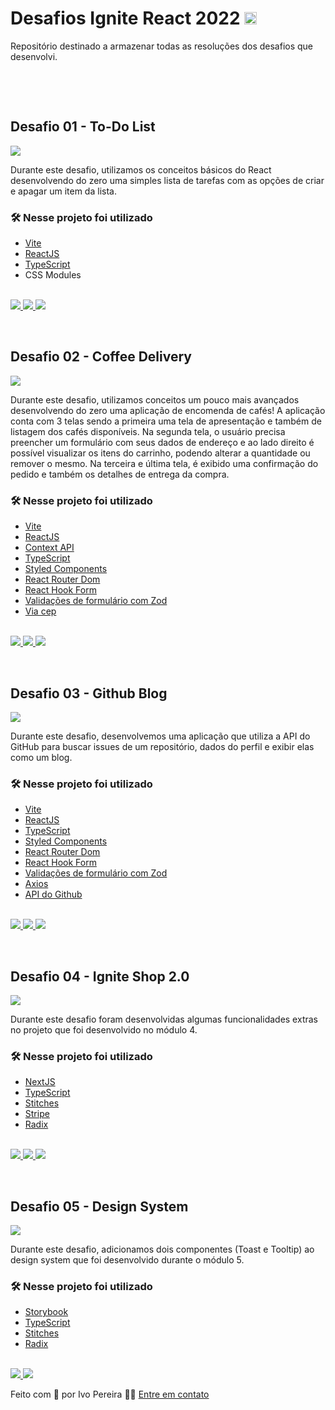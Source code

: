 # Desafios Ignite React 2022 <img width="20" height="20" src="https://raw.githubusercontent.com/devicons/devicon/master/icons/react/react-original.svg" />

Repositório destinado a armazenar todas as resoluções dos desafios que desenvolvi.

<br />

&nbsp;

## Desafio 01 - To-Do List

<img src=".github/images/todo-list.png" align="center" />

Durante este desafio, utilizamos os conceitos básicos do React desenvolvendo do zero uma simples lista de tarefas com as opções de criar e apagar um item da lista.

### 🛠️ Nesse projeto foi utilizado

- [Vite](https://vitejs.dev/)
- [ReactJS](https://reactjs.org/)
- [TypeScript](https://www.typescriptlang.org/)
- CSS Modules

<br />

<a href="https://todo-list-ignite-ivopereira-jr.vercel.app/" target="_blank">
<img src="https://user-images.githubusercontent.com/71772559/178192066-d52e0cf7-906e-4baa-80f3-4b49dde153c0.png" />
</a>

<a href="/todo-list" target="_blank">
<img src="https://user-images.githubusercontent.com/71772559/178192378-234b9c46-7e31-47fb-8ddf-245617d8b198.png" />
</a>

<a href="https://www.figma.com/file/0n0zDN7zbzhRbaEO74Xesx/ToDo-List/duplicate" target="_blank">
<img src="https://user-images.githubusercontent.com/71772559/178192253-4fe4757c-de57-4878-a38c-a483c25670b1.png" />
</a>

&nbsp;

## Desafio 02 - Coffee Delivery

<img src=".github/images/coffee-delivery.png" align="center" />

Durante este desafio, utilizamos conceitos um pouco mais avançados desenvolvendo do zero uma aplicação de encomenda de cafés! A aplicação conta com 3 telas sendo a primeira uma tela de apresentação e também de listagem dos cafés disponíveis. Na segunda tela, o usuário precisa preencher um formulário com seus dados de endereço e ao lado direito é possível visualizar os itens do carrinho, podendo alterar a quantidade ou remover o mesmo. Na terceira e última tela, é exibido uma confirmação do pedido e também os detalhes de entrega da compra.

### 🛠️ Nesse projeto foi utilizado

- [Vite](https://vitejs.dev/)
- [ReactJS](https://reactjs.org/)
- [Context API](https://reactjs.org/docs/context.html)
- [TypeScript](https://www.typescriptlang.org/)
- [Styled Components](https://styled-components.com/)
- [React Router Dom](https://reactrouter.com/en/main)
- [React Hook Form](https://react-hook-form.com/)
- [Validações de formulário com Zod](https://github.com/colinhacks/zod)
- [Via cep](https://viacep.com.br/)

<br />

<a href="https://coffee-delivery-ignite-ivopereira-jr.vercel.app/" target="_blank">
<img src="https://user-images.githubusercontent.com/71772559/178192066-d52e0cf7-906e-4baa-80f3-4b49dde153c0.png" />
</a>

<a href="/coffee-delivery" target="_blank">
<img src="https://user-images.githubusercontent.com/71772559/178192378-234b9c46-7e31-47fb-8ddf-245617d8b198.png" />
</a>

<a href="https://www.figma.com/file/5yT9ZzZmRQRS4yivGGB3pl/Coffee-Delivery/duplicate" target="_blank">
<img src="https://user-images.githubusercontent.com/71772559/178192253-4fe4757c-de57-4878-a38c-a483c25670b1.png" />
</a>

&nbsp;

## Desafio 03 - Github Blog

<img src=".github/images/github-blog.png" align="center" />

Durante este desafio, desenvolvemos uma aplicação que utiliza a API do GitHub para buscar issues de um repositório, dados do perfil e exibir elas como um blog.

### 🛠️ Nesse projeto foi utilizado

- [Vite](https://vitejs.dev/)
- [ReactJS](https://reactjs.org/)
- [TypeScript](https://www.typescriptlang.org/)
- [Styled Components](https://styled-components.com/)
- [React Router Dom](https://reactrouter.com/en/main)
- [React Hook Form](https://react-hook-form.com/)
- [Validações de formulário com Zod](https://github.com/colinhacks/zod)
- [Axios](https://axios-http.com/ptbr/docs/intro)
- [API do Github](https://docs.github.com/pt/rest?apiVersion=2022-11-28)

<br />

<a href="https://github-blog-ivopereira-jr.vercel.app/" target="_blank">
<img src="https://user-images.githubusercontent.com/71772559/178192066-d52e0cf7-906e-4baa-80f3-4b49dde153c0.png" />
</a>

<a href="/github-blog" target="_blank">
<img src="https://user-images.githubusercontent.com/71772559/178192378-234b9c46-7e31-47fb-8ddf-245617d8b198.png" />
</a>

<a href="https://www.figma.com/community/file/1138814951106121051" target="_blank">
<img src="https://user-images.githubusercontent.com/71772559/178192253-4fe4757c-de57-4878-a38c-a483c25670b1.png" />
</a>

&nbsp;

## Desafio 04 - Ignite Shop 2.0

<img src=".github/images/ignite-shop.png" align="center" />

Durante este desafio foram desenvolvidas algumas funcionalidades extras no projeto que foi desenvolvido no módulo 4.

### 🛠️ Nesse projeto foi utilizado

- [NextJS](https://nextjs.org/)
- [TypeScript](https://www.typescriptlang.org/)
- [Stitches](https://stitches.dev/)
- [Stripe](https://stripe.com/br)
- [Radix](https://www.radix-ui.com/)

<br />

<a href="https://iginte-shop-ivopereira-jr.vercel.app/" target="_blank">
<img src="https://user-images.githubusercontent.com/71772559/178192066-d52e0cf7-906e-4baa-80f3-4b49dde153c0.png" />
</a>

<a href="/ignite-shop" target="_blank">
<img src="https://user-images.githubusercontent.com/71772559/178192378-234b9c46-7e31-47fb-8ddf-245617d8b198.png" />
</a>

<a href="https://www.figma.com/file/FxlDRKOmznBbTH8DsTgnZU/Ignite-Shop-2.0/duplicate" target="_blank">
<img src="https://user-images.githubusercontent.com/71772559/178192253-4fe4757c-de57-4878-a38c-a483c25670b1.png" />
</a>

&nbsp;

## Desafio 05 - Design System

<img src=".github/images/design-system.png" align="center" />

Durante este desafio, adicionamos dois componentes (Toast e Tooltip) ao design system que foi desenvolvido durante o módulo 5.

### 🛠️ Nesse projeto foi utilizado

- [Storybook](https://storybook.js.org/)
- [TypeScript](https://www.typescriptlang.org/)
- [Stitches](https://stitches.dev/)
- [Radix](https://www.radix-ui.com/)

<br />

<a href="/design-system" target="_blank">
<img src="https://user-images.githubusercontent.com/71772559/178192378-234b9c46-7e31-47fb-8ddf-245617d8b198.png" />
</a>

<a href="https://www.figma.com/file/cowwFHJimoyQomSAynMjGz/Ignite-Call?node-id=4%3A412" target="_blank">
<img src="https://user-images.githubusercontent.com/71772559/178192253-4fe4757c-de57-4878-a38c-a483c25670b1.png" />
</a>

<br/>

Feito com 💜 por Ivo Pereira ✌🏽 [Entre em contato ](https://www.linkedin.com/in/ivopereira-jr/)
